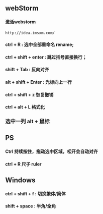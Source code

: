 ## webStorm

#### 激活webstorm

    http://idea.imsxm.com/

#### ctrl + R : 选中全部重命名 rename;

#### ctrl + shift + enter : 跳过括号直接换行；

#### shift + Tab : 反向对齐

#### alt + shift + Enter : 光标向上一行

#### ctrl + shift + z 恢复撤销

#### ctrl + alt + L 格式化

### 选中一列 alt + 鼠标


## PS

#### Ctrl 持续按住，拖动选中区域，松开会自动对齐

#### ctrl + R  尺子   ruler


## Windows

#### ctrl + shift + f : 切换繁体/简体

#### shift + space : 半角/全角









